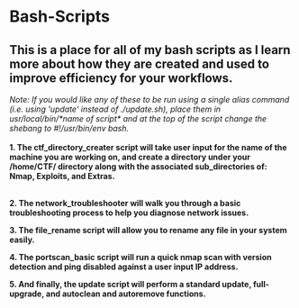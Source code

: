 # Bash-Scripts

<h2>This is a place for all of my bash scripts as I learn more about how they are created and used to improve efficiency for your workflows.</h2>
<i>Note: If you would like any of these to be run using a single alias command (i.e. using 'update' instead of ./update.sh), place them in usr/local/bin/*name of script* and at the top of the script change the shebang to #!/usr/bin/env bash.</i><br>
<br><b>1. The ctf_directory_creater script will take user input for the name of the machine you are working on, and create a directory under your /home/CTF/ directory along with the associated sub_directories of: Nmap, Exploits, and Extras.</b><br>

<br><b>2. The network_troubleshooter will walk you through a basic troubleshooting process to help you diagnose network issues.</b>

<b>3. The file_rename script will allow you to rename any file in your system easily.</b>

<b>4. The portscan_basic script will run a quick nmap scan with version detection and ping disabled against a user input IP address.</b>

<b>5. And finally, the update script will perform a standard update, full-upgrade, and autoclean and autoremove functions.</b>

